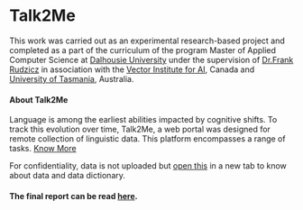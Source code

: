 # Talk2Me
This work was carried out as an experimental research-based project and completed as a part of the curriculum of the program Master of Applied Computer Science at [Dalhousie University](https://www.dal.ca/faculty/computerscience/graduate-programs.html) under the supervision of [Dr.Frank Rudzicz](https://web.cs.dal.ca/~rudzicz/) in association with the [Vector Institute for AI](https://vectorinstitute.ai/), Canada and [University of Tasmania](https://www.utas.edu.au/wicking), Australia.

#### About Talk2Me
Language is among the earliest abilities impacted by cognitive shifts. To track this evolution over time, Talk2Me, a web portal was designed for remote collection of linguistic data. This platform encompasses a range of tasks. [Know More](https://journals.plos.org/plosone/article?id=10.1371/journal.pone.0212342#sec001)

For confidentiality, data is not uploaded but [open this](https://htmlpreview.github.io/?https://github.com/Chanpreet-Singh/Talk2Me-Tasmania/blob/main/island_talk2me.html) in a new tab to know about data and data dictionary.

#### The final report can be read [here](https://github.com/Chanpreet-Singh/Talk2Me-Tasmania/blob/main/Dementia%20prediction%20-%20Statistics%20vs%20NLP.pdf).
